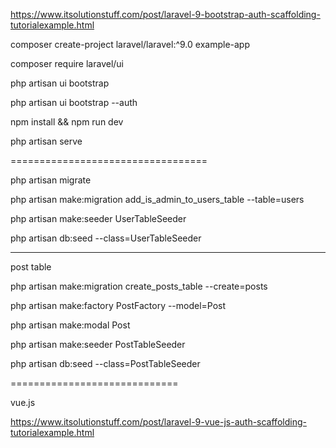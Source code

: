 https://www.itsolutionstuff.com/post/laravel-9-bootstrap-auth-scaffolding-tutorialexample.html

composer create-project laravel/laravel:^9.0 example-app

composer require laravel/ui

php artisan ui bootstrap

php artisan ui bootstrap --auth

npm install && npm run dev

php artisan serve

==================================

php artisan migrate


php artisan make:migration add_is_admin_to_users_table --table=users

php artisan make:seeder UserTableSeeder

php artisan db:seed --class=UserTableSeeder

-----------

post table

php artisan make:migration create_posts_table --create=posts


php artisan make:factory PostFactory --model=Post

php artisan make:modal Post

php artisan make:seeder PostTableSeeder

php artisan db:seed --class=PostTableSeeder

=============================

vue.js 

https://www.itsolutionstuff.com/post/laravel-9-vue-js-auth-scaffolding-tutorialexample.html
